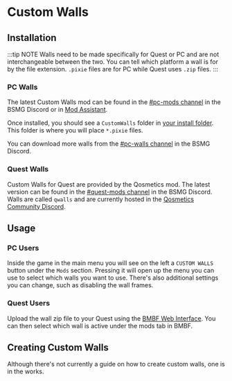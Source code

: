 # Custom Walls

## Installation
:::tip NOTE
Walls need to be made specifically for Quest or PC and are not interchangeable between the two.
You can tell which platform a wall is for by the file extension. `.pixie` files are for PC while Quest uses `.zip` files.
:::

### PC Walls
The latest Custom Walls mod can be found in the [#pc-mods channel](https://discord.gg/beatsabermods) in the BSMG Discord
or in [Mod Assistant](https://github.com/Assistant/ModAssistant).

Once installed, you should see a `CustomWalls` folder in [your install folder](/faq/install-folder.md).
This folder is where you will place `*.pixie` files.

You can download more walls from the [#pc-walls channel](https://discord.gg/beatsabermods) in the BSMG Discord.

### Quest Walls
Custom Walls for Quest are provided by the Qosmetics mod. The latest version can be found in the
[#quest-mods channel](https://discord.gg/beatsabermods) in the BSMG Discord. Walls are called `qwalls` and are currently
hosted in the [Qosmetics Community Discord](https://discord.gg/qosmetics).

## Usage

### PC Users
Inside the game in the main menu you will see on the left a `CUSTOM WALLS` button under the `Mods` section.
Pressing it will open up the menu you can use to select which walls you want to use. There's also additional settings
you can change, such as disabling the wall frames.

### Quest Users
Upload the wall zip file to your Quest using the [BMBF Web Interface](/quest-modding.md#installing-mods).
You can then select which wall is active under the mods tab in BMBF.

## Creating Custom Walls
Although there's not currently a guide on how to create custom walls, one is in the works.
